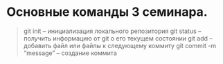 # Основные команды 3 семинара.
> git init – инициализация локального репозитория
> git status – получить информацию от git о его текущем состоянии
> git add – добавить файл или файлы к следующему коммиту
> git commit -m “message” – создание коммита
